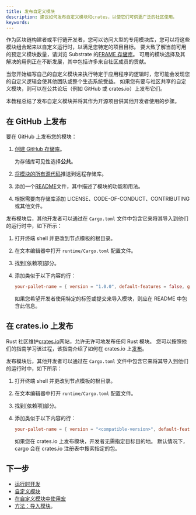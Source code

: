 ```yaml
---
title: 发布自定义模块
description: 建议如何发布自定义模块和crates，以使它们可供更广泛的社区使用。
keywords:
---
```


作为区块链构建者或平行链开发者，您可以访问大型的专用模块库，您可以将这些模块组合起来以自定义运行时，以满足您特定的项目目标。
要大致了解当前可用的预定义模块数量，请浏览 Substrate 的[FRAME 存储库](https://github.com/paritytech/polkadot-sdk/tree/master/substrate/frame)。
可用的模块选择及其解决的用例正在不断发展，其中包括许多来自社区成员的贡献。

当您开始编写自己的自定义模块来执行特定于应用程序的逻辑时，您可能会发现您的自定义逻辑会使其他团队或整个生态系统受益。
如果您有要与社区共享的自定义模块，则可以在公共论坛（例如 GitHub 或 crates.io）上发布它们。

本教程总结了发布自定义模块并将其作为开源项目供其他开发者使用的步骤。

## 在 GitHub 上发布

要在 GitHub 上发布您的模块：

1. [创建 GitHub 存储库](https://help.github.com/en/articles/create-a-repo)。

   为存储库可见性选择**公共**。

1. [将模块的所有源代码](https://help.github.com/en/articles/pushing-to-a-remote)推送到远程存储库。

1. 添加一个[README](https://docs.github.com/en/repositories/managing-your-repositorys-settings-and-features/customizing-your-repository/about-readmes)文件，其中描述了模块的功能和用法。

1. 根据需要向存储库添加 LICENSE、CODE-OF-CONDUCT、CONTRIBUTING 或其他文件。

发布模块后，其他开发者可以通过在 `Cargo.toml` 文件中包含它来将其导入到他们的运行时中，如下所示：

1. 打开终端 shell 并更改到节点模板的根目录。

1. 在文本编辑器中打开 `runtime/Cargo.toml` 配置文件。

1. 找到[依赖项]部分。

1. 添加类似于以下内容的行：

   ```toml
   your-pallet-name = { version = "1.0.0", default-features = false, git = "https://github.com/<your-organization-name>/<your-pallet-repo-name>", branch = "<default-or-specific-branch-name" }
   ```

   如果您希望开发者使用特定的标签或提交来导入模块，则应在 README 中包含此信息。

## 在 crates.io 上发布

Rust 社区维护[crates.io](https://crates.io/)网站，允许无许可地发布任何 Rust 模块。
您可以按照他们的指南学习该过程，该指南介绍了如何在 crates.io 上[发布](https://doc.rust-lang.org/cargo/reference/publishing.html)。

发布模块后，其他开发者可以通过在 `Cargo.toml` 文件中包含它来将其导入到他们的运行时中，如下所示：

1. 打开终端 shell 并更改到节点模板的根目录。

1. 在文本编辑器中打开 `runtime/Cargo.toml` 配置文件。

1. 找到[依赖项]部分。

1. 添加类似于以下内容的行：

   ```toml
   your-pallet-name = { version = "<compatible-version>", default-features = false }
   ```

   如果您在 crates.io 上发布模块，开发者无需指定目标目的地。
   默认情况下，cargo 会在 crates.io 注册表中搜索指定的包。

## 下一步

- [运行时开发](/learn/runtime-development/)
- [自定义模块](/build/custom-pallets/)
- [在自定义模块中使用宏](/tutorials/build-application-logic/use-macros-in-a-custom-pallet/)
- [方法：导入模块](/reference/how-to-guides/basics/import-a-pallet/)。
